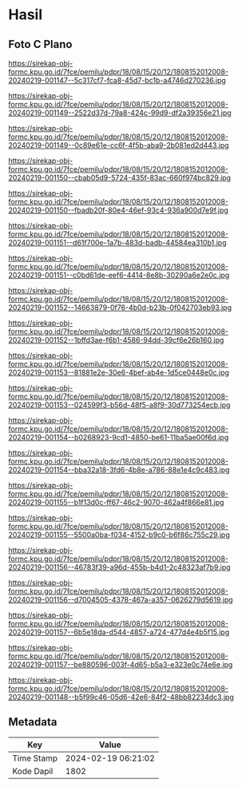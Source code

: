 # Hasil

## Foto C Plano

https://sirekap-obj-formc.kpu.go.id/7fce/pemilu/pdpr/18/08/15/20/12/1808152012008-20240219-001147--5c317cf7-fca8-45d7-bc1b-a4746d270236.jpg

https://sirekap-obj-formc.kpu.go.id/7fce/pemilu/pdpr/18/08/15/20/12/1808152012008-20240219-001149--2522d37d-79a8-424c-99d9-df2a39356e21.jpg

https://sirekap-obj-formc.kpu.go.id/7fce/pemilu/pdpr/18/08/15/20/12/1808152012008-20240219-001149--0c89e61e-cc6f-4f5b-aba9-2b081ed2d443.jpg

https://sirekap-obj-formc.kpu.go.id/7fce/pemilu/pdpr/18/08/15/20/12/1808152012008-20240219-001150--cbab05d9-5724-435f-83ac-660f974bc829.jpg

https://sirekap-obj-formc.kpu.go.id/7fce/pemilu/pdpr/18/08/15/20/12/1808152012008-20240219-001150--fbadb20f-80e4-46ef-93c4-936a900d7e9f.jpg

https://sirekap-obj-formc.kpu.go.id/7fce/pemilu/pdpr/18/08/15/20/12/1808152012008-20240219-001151--d61f700e-1a7b-483d-badb-44584ea310b1.jpg

https://sirekap-obj-formc.kpu.go.id/7fce/pemilu/pdpr/18/08/15/20/12/1808152012008-20240219-001151--c0bd61de-eef6-4414-8e8b-30290a6e2e0c.jpg

https://sirekap-obj-formc.kpu.go.id/7fce/pemilu/pdpr/18/08/15/20/12/1808152012008-20240219-001152--14663879-0f76-4b0d-b23b-0f042703eb93.jpg

https://sirekap-obj-formc.kpu.go.id/7fce/pemilu/pdpr/18/08/15/20/12/1808152012008-20240219-001152--1bffd3ae-f6b1-4586-94dd-39cf6e26b160.jpg

https://sirekap-obj-formc.kpu.go.id/7fce/pemilu/pdpr/18/08/15/20/12/1808152012008-20240219-001153--81881e2e-30e6-4bef-ab4e-1d5ce0448e0c.jpg

https://sirekap-obj-formc.kpu.go.id/7fce/pemilu/pdpr/18/08/15/20/12/1808152012008-20240219-001153--024599f3-b56d-48f5-a8f9-30d773254ecb.jpg

https://sirekap-obj-formc.kpu.go.id/7fce/pemilu/pdpr/18/08/15/20/12/1808152012008-20240219-001154--b0268923-9cd1-4850-be61-11ba5ae00f6d.jpg

https://sirekap-obj-formc.kpu.go.id/7fce/pemilu/pdpr/18/08/15/20/12/1808152012008-20240219-001154--bba32a18-3fd6-4b8e-a786-88e1e4c9c483.jpg

https://sirekap-obj-formc.kpu.go.id/7fce/pemilu/pdpr/18/08/15/20/12/1808152012008-20240219-001155--b1f13d0c-ff67-46c2-9070-462a4f866e81.jpg

https://sirekap-obj-formc.kpu.go.id/7fce/pemilu/pdpr/18/08/15/20/12/1808152012008-20240219-001155--5500a0ba-f034-4152-b9c0-b6f86c755c29.jpg

https://sirekap-obj-formc.kpu.go.id/7fce/pemilu/pdpr/18/08/15/20/12/1808152012008-20240219-001156--46783f39-a96d-455b-b4d1-2c48323af7b9.jpg

https://sirekap-obj-formc.kpu.go.id/7fce/pemilu/pdpr/18/08/15/20/12/1808152012008-20240219-001156--d7004505-4378-467a-a357-0626279d5619.jpg

https://sirekap-obj-formc.kpu.go.id/7fce/pemilu/pdpr/18/08/15/20/12/1808152012008-20240219-001157--6b5e18da-d544-4857-a724-477d4e4b5f15.jpg

https://sirekap-obj-formc.kpu.go.id/7fce/pemilu/pdpr/18/08/15/20/12/1808152012008-20240219-001157--be880596-003f-4d65-b5a3-e323e0c74e6e.jpg

https://sirekap-obj-formc.kpu.go.id/7fce/pemilu/pdpr/18/08/15/20/12/1808152012008-20240219-001148--b5f99c46-05d6-42e6-84f2-48bb82234dc3.jpg


## Metadata

| Key        | Value               |
| ---------- | ------------------- |
| Time Stamp | 2024-02-19 06:21:02 |
| Kode Dapil | 1802                |



